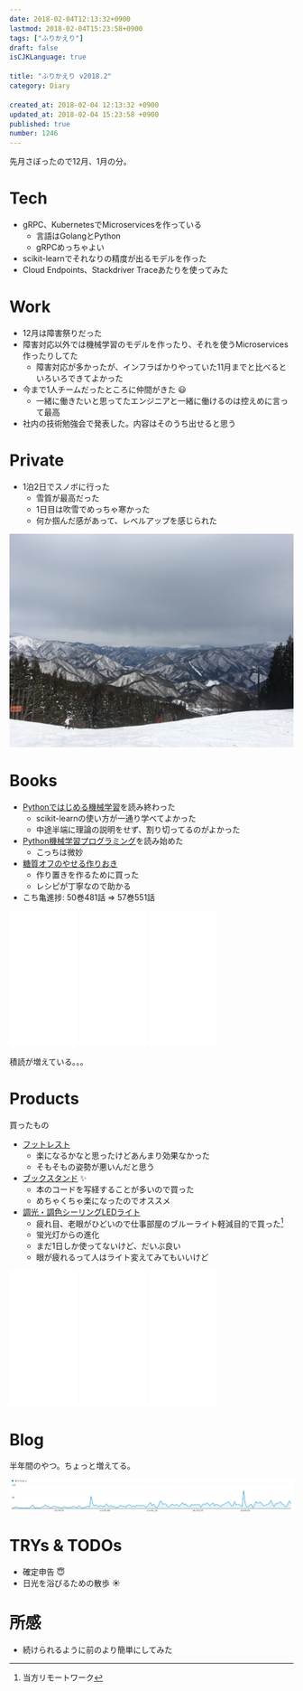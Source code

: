 ```yaml
---
date: 2018-02-04T12:13:32+0900
lastmod: 2018-02-04T15:23:58+0900
tags: ["ふりかえり"]
draft: false
isCJKLanguage: true

title: "ふりかえり v2018.2"
category: Diary

created_at: 2018-02-04 12:13:32 +0900
updated_at: 2018-02-04 15:23:58 +0900
published: true
number: 1246
---
```


先月さぼったので12月、1月の分。

# Tech
* gRPC、KubernetesでMicroservicesを作っている
    * 言語はGolangとPython
    * gRPCめっちゃよい
* scikit-learnでそれなりの精度が出るモデルを作った
* Cloud Endpoints、Stackdriver Traceあたりを使ってみた

# Work
* 12月は障害祭りだった
* 障害対応以外では機械学習のモデルを作ったり、それを使うMicroservices作ったりしてた
    * 障害対応が多かったが、インフラばかりやっていた11月までと比べるといろいろできてよかった
* 今まで1人チームだったところに仲間がきた :smiley: 
    * 一緒に働きたいと思ってたエンジニアと一緒に働けるのは控えめに言って最高
* 社内の技術勉強会で発表した。内容はそのうち出せると思う

# Private
* 1泊2日でスノボに行った
    * 雪質が最高だった
    * 1日目は吹雪でめっちゃ寒かった
    * 何か掴んだ感があって、レベルアップを感じられた

![IMG_6954.JPG (1.6 MB)](/images/2018/02/04/1.JPG)

# Books
* [Pythonではじめる機械学習](http://amzn.to/2nGd0g9)を読み終わった
    * scikit-learnの使い方が一通り学べてよかった
    * 中途半端に理論の説明をせず、割り切ってるのがよかった
* [Python機械学習プログラミング](http://amzn.to/2Eb8BMx)を読み始めた
    * こっちは微妙
* [糖質オフのやせる作りおき](http://amzn.to/2GMlqLs)
    * 作り置きを作るために買った
    * レシピが丁寧なので助かる
* こち亀進捗: 50巻481話 => 57巻551話

<iframe style="width:120px;height:240px;" marginwidth="0" marginheight="0" scrolling="no" frameborder="0" src="//rcm-fe.amazon-adsystem.com/e/cm?lt1=_blank&bc1=000000&IS2=1&bg1=FFFFFF&fc1=000000&lc1=0000FF&t=nownabe0c-22&o=9&p=8&l=as4&m=amazon&f=ifr&ref=as_ss_li_til&asins=4873117984&linkId=655528718c1de22f066dfcfd4643dd09"></iframe>
<iframe style="width:120px;height:240px;" marginwidth="0" marginheight="0" scrolling="no" frameborder="0" src="//rcm-fe.amazon-adsystem.com/e/cm?lt1=_blank&bc1=000000&IS2=1&bg1=FFFFFF&fc1=000000&lc1=0000FF&t=nownabe0c-22&o=9&p=8&l=as4&m=amazon&f=ifr&ref=as_ss_li_til&asins=4844380605&linkId=0f94d818d4b0c28c1b3ee0341ea0aac0"></iframe>
<iframe style="width:120px;height:240px;" marginwidth="0" marginheight="0" scrolling="no" frameborder="0" src="//rcm-fe.amazon-adsystem.com/e/cm?lt1=_blank&bc1=000000&IS2=1&bg1=FFFFFF&fc1=000000&lc1=0000FF&t=nownabe0c-22&o=9&p=8&l=as4&m=amazon&f=ifr&ref=as_ss_li_til&asins=4405093199&linkId=61d2383d893a185c12eb1b3bedf8591d"></iframe>

積読が増えている。。。

# Products
買ったもの

* [フットレスト](http://amzn.to/2GK0Rzj)
    * 楽になるかなと思ったけどあんまり効果なかった
    * そもそもの姿勢が悪いんだと思う
* [ブックスタンド](http://amzn.to/2nGK8Er) :sparkles:
    * 本のコードを写経することが多いので買った
    * めちゃくちゃ楽になったのでオススメ
* [調光・調色シーリングLEDライト](http://amzn.to/2GKGbrh)
    * 疲れ目、老眼がひどいので仕事部屋のブルーライト軽減目的で買った[^1]
    * 蛍光灯からの進化
    * まだ1日しか使ってないけど、だいぶ良い
    * 眼が疲れるって人はライト変えてみてもいいけど

[^1]: 当方リモートワーク

<iframe style="width:120px;height:240px;" marginwidth="0" marginheight="0" scrolling="no" frameborder="0" src="//rcm-fe.amazon-adsystem.com/e/cm?lt1=_blank&bc1=000000&IS2=1&bg1=FFFFFF&fc1=000000&lc1=0000FF&t=nownabe0c-22&o=9&p=8&l=as4&m=amazon&f=ifr&ref=as_ss_li_til&asins=B003LN9JC8&linkId=627e16f822894d0569d2b72dea4f448c"></iframe>
<iframe style="width:120px;height:240px;" marginwidth="0" marginheight="0" scrolling="no" frameborder="0" src="//rcm-fe.amazon-adsystem.com/e/cm?lt1=_blank&bc1=000000&IS2=1&bg1=FFFFFF&fc1=000000&lc1=0000FF&t=nownabe0c-22&o=9&p=8&l=as4&m=amazon&f=ifr&ref=as_ss_li_til&asins=B00LLQW7UI&linkId=00de9986c4744b7714dec682c50b507d"></iframe>
<iframe style="width:120px;height:240px;" marginwidth="0" marginheight="0" scrolling="no" frameborder="0" src="//rcm-fe.amazon-adsystem.com/e/cm?lt1=_blank&bc1=000000&IS2=1&bg1=FFFFFF&fc1=000000&lc1=0000FF&t=nownabe0c-22&o=9&p=8&l=as4&m=amazon&f=ifr&ref=as_ss_li_til&asins=B01I0XHJKM&linkId=64d75a1ea0224b54ddc834b8c312b9a5"></iframe>

# Blog
半年間のやつ。ちょっと増えてる。

![Screenshot from 2018-02-04 11-59-51.png (34.3 kB)](/images/2018/02/04/2.png)

# TRYs & TODOs
* 確定申告 :innocent: 
* 日光を浴びるための散歩 :sunny: 

# 所感
* 続けられるように前のより簡単にしてみた
